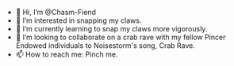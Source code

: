 - 👋 Hi, I’m @Chasm-Fiend
- 👀 I’m interested in snapping my claws.
- 🌱 I’m currently learning to snap my claws more vigorously.
- 💞️ I’m looking to collaborate on a crab rave with my fellow Pincer Endowed individuals to Noisestorm's song, Crab Rave.
- 📫 How to reach me: Pinch me. 

<!---
Chasm-Fiend/Chasm-Fiend is a ✨ special ✨ repository because its `README.md` (this file) appears on your GitHub profile.
You can click the Preview link to take a look at your changes.
--->
